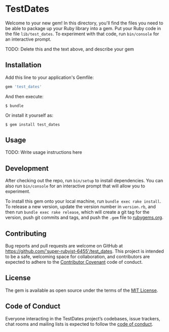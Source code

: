 # TestDates

Welcome to your new gem! In this directory, you'll find the files you need to be able to package up your Ruby library into a gem. Put your Ruby code in the file `lib/test_dates`. To experiment with that code, run `bin/console` for an interactive prompt.

TODO: Delete this and the text above, and describe your gem

## Installation

Add this line to your application's Gemfile:

```ruby
gem 'test_dates'
```

And then execute:

    $ bundle

Or install it yourself as:

    $ gem install test_dates

## Usage

TODO: Write usage instructions here

## Development

After checking out the repo, run `bin/setup` to install dependencies. You can also run `bin/console` for an interactive prompt that will allow you to experiment.

To install this gem onto your local machine, run `bundle exec rake install`. To release a new version, update the version number in `version.rb`, and then run `bundle exec rake release`, which will create a git tag for the version, push git commits and tags, and push the `.gem` file to [rubygems.org](https://rubygems.org).

## Contributing

Bug reports and pull requests are welcome on GitHub at https://github.com/'super-rubyist-6455'/test_dates. This project is intended to be a safe, welcoming space for collaboration, and contributors are expected to adhere to the [Contributor Covenant](http://contributor-covenant.org) code of conduct.

## License

The gem is available as open source under the terms of the [MIT License](https://opensource.org/licenses/MIT).

## Code of Conduct

Everyone interacting in the TestDates project’s codebases, issue trackers, chat rooms and mailing lists is expected to follow the [code of conduct](https://github.com/'super-rubyist-6455'/test_dates/blob/master/CODE_OF_CONDUCT.md).

